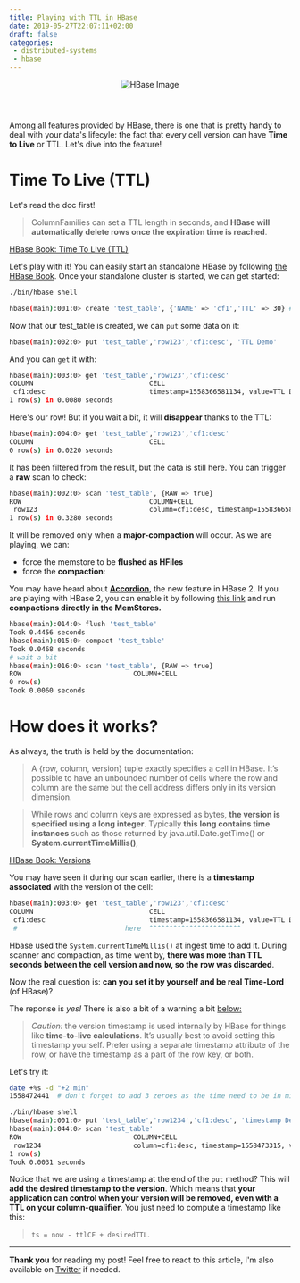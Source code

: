 ```yaml
---
title: Playing with TTL in HBase
date: 2019-05-27T22:07:11+02:00
draft: false
categories:
 - distributed-systems
 - hbase
---
```


<header class="row text-center header">
   <img src="/posts/hbase-data-model/images/hbase.jpg" alt="HBase Image" class="text-center"> 
</header>

Among all features provided by HBase, there is one that is pretty handy to deal with your data's lifecyle: the fact that every cell version can have **Time to Live** or TTL. Let's dive into the feature!

# Time To Live (TTL)

Let's read the doc first!

> ColumnFamilies can set a TTL length in seconds, and **HBase will automatically delete rows once the expiration time is reached**.

[HBase Book: Time To Live (TTL)](https://hbase.apache.org/book.html#ttl)

Let's play with it! You can easily start an standalone HBase by following [the HBase Book](https://hbase.apache.org/book.html#quickstart). Once your standalone cluster is started, we can get started:

```bash
./bin/hbase shell

hbase(main):001:0> create 'test_table', {'NAME' => 'cf1','TTL' => 30} # 30 sec
```

Now that our test_table is created, we can `put` some data on it:

```bash
hbase(main):002:0> put 'test_table','row123','cf1:desc', 'TTL Demo'
```

And you can `get` it with:

```bash
hbase(main):003:0> get 'test_table','row123','cf1:desc'
COLUMN                             CELL
 cf1:desc                          timestamp=1558366581134, value=TTL Demo
1 row(s) in 0.0080 seconds
```

Here's our row! But if you wait a bit, it will **disappear** thanks to the TTL:

```bash
hbase(main):004:0> get 'test_table','row123','cf1:desc'
COLUMN                             CELL
0 row(s) in 0.0220 seconds
```

It has been filtered from the result, but the data is still here.  You can trigger a **raw** scan to check:

```bash
hbase(main):002:0> scan 'test_table', {RAW => true}
ROW                                COLUMN+CELL
 row123                            column=cf1:desc, timestamp=1558366581134, value=TTL Demo
1 row(s) in 0.3280 seconds
```

It will be removed only when a **major-compaction** will occur. As we are playing, we can:

* force the memstore to be **flushed as HFiles**
* force the **compaction**:

<div class="bs-callout bs-callout-info">
You may have heard about <b><a target="_blank" href="https://blogs.apache.org/hbase/entry/accordion-hbase-breathes-with-in">Accordion</a></b>, the new feature in HBase 2. If you are playing with HBase 2, you can enable it by following <a target="_blank" href="https://hbase.apache.org/book.html#inmemory_compaction">this link</a> and run <b>compactions directly in the MemStores.</b>
</div>


```bash
hbase(main):014:0> flush 'test_table'
Took 0.4456 seconds    
hbase(main):015:0> compact 'test_table'
Took 0.0468 seconds
# wait a bit
hbase(main):016:0> scan 'test_table', {RAW => true}
ROW                            COLUMN+CELL
0 row(s)
Took 0.0060 seconds
```

# How does it works?

As always, the truth is held by the documentation:

> A {row, column, version} tuple exactly specifies a cell in HBase. It’s possible to have an unbounded number of cells where the row and column are the same but the cell address differs only in its version dimension.

> While rows and column keys are expressed as bytes, **the version is specified using a long integer**. Typically **this long contains time instances** such as those returned by java.util.Date.getTime() or **System.currentTimeMillis()**, 

[HBase Book: Versions](https://hbase.apache.org/book.html#versions)

You may have seen it during our scan earlier, there is a **timestamp associated** with the version of the cell:

```bash
hbase(main):003:0> get 'test_table','row123','cf1:desc'
COLUMN                             CELL
 cf1:desc                          timestamp=1558366581134, value=TTL Demo
 #                           here  ^^^^^^^^^^^^^^^^^^^^^^^ 
```

Hbase used the `System.currentTimeMillis()` at ingest time to add it. During scanner and compaction, as time went by, **there was more than TTL seconds between the cell version and now, so the row was discarded**.

Now the real question is: **can you set it by yourself and be real Time-Lord** (of HBase)?

The reponse is *yes!* There is also a bit of a warning a bit [below:](https://hbase.apache.org/book.html#_explicit_version_example)

> *Caution:* the version timestamp is used internally by HBase for things like **time-to-live calculations**. It’s usually best to avoid setting this timestamp yourself. Prefer using a separate timestamp attribute of the row, or have the timestamp as a part of the row key, or both.

Let's try it:

```bash
date +%s -d "+2 min"
1558472441  # don't forget to add 3 zeroes as the time need to be in millisecond!

./bin/hbase shell
hbase(main):001:0> put 'test_table','row1234','cf1:desc', 'timestamp Demo', 1558472441000  
hbase(main):044:0> scan 'test_table'
ROW                            COLUMN+CELL
 row1234                       column=cf1:desc, timestamp=1558473315, value=timestamp Demo
1 row(s)
Took 0.0031 seconds
```

Notice that we are using a timestamp at the end of the `put` method? This will **add the desired timestamp to the version**. Which means that **your application can control when your version will be removed, even with a TTL on your column-qualifier.** You just need to compute a timestamp like this: 

> `ts = now - ttlCF + desiredTTL`.

---

**Thank you** for reading my post! Feel free to react to this article, I'm also available on [Twitter](https://twitter.com/PierreZ) if needed.
